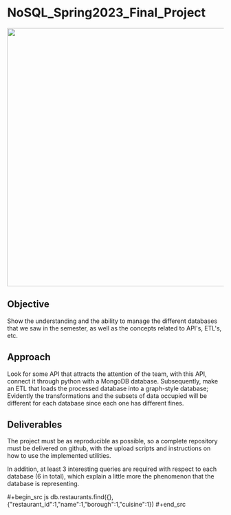 # NoSQL_Spring2023_Final_Project

<p align="center">
  <img width="600" height="600" src="https://lh5.googleusercontent.com/xpZ0uNADaHiN-ik-tBrPoZOo5ZDjGu1smmrN_4ZTSsKOJsSO-RTQJ8WmzO5cMbz9ofGb8n00PuOUxBUY534mRYlOV2JiIK2ig1JpUi76w5e0zviP4at-QxBD2EEALZc8EaI893T33hudidcqXg9f6g">
</p>

## Objective

Show the understanding and the ability to manage the different databases that we saw in the semester, as well as the concepts related to API's, ETL's, etc.

## Approach

Look for some API that attracts the attention of the team, with this API, connect it through python with a MongoDB database. Subsequently, make an ETL that loads the processed database into a graph-style database; Evidently the transformations and the subsets of data occupied will be different for each database since each one has different fines.

## Deliverables

The project must be as reproducible as possible, so a complete repository must be delivered on github, with the upload scripts and instructions on how to use the implemented utilities.

In addition, at least 3 interesting queries are required with respect to each database (6 in total), which explain a little more the phenomenon that the database is representing.

#+begin_src js
db.restaurants.find({},{"restaurant_id":1,"name":1,"borough":1,"cuisine":1})
#+end_src